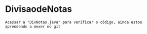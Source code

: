 # DivisaodeNotas
    Acessar a "DivNotas.java" para verificar o código, ainda estou aprendendo a mexer no git